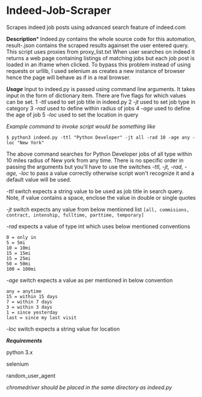 # Indeed-Job-Scraper
Scrapes indeed job posts using advanced search feature of indeed.com

**Description***
Indeed.py contains the whole source code for this automation, result-.json contains the scraped results againset the user entered query. This script uses proxies from proxy_list.txt
When user searches on indeed it returns a web page containing listings of matching jobs but each job post is loaded in an iframe when clicked. To bypass this problem instead of using requests or urllib, I used selenium as creates a new instance of browser hence the page will behave as if in a real browser.

***Usage***
Input to indeed.py is passed using command line arguments. It takes input in the form of dictionary item. There are five flags for which values can be set.
1 *-ttl* used to set job title in indeed.py
2 *-jt* used to set job type in category
3 *-rad* used to define within radius of jobs
4 *-age* used to define the age of job
5 *-loc* used to set the location in query

*Example command to invoke script would be something like*

```$ python3 indeed.py -ttl "Python Developer" -jt all -rad 10 -age any -loc "New York"```

The above command searches for Python Developer jobs of all type within 10 miles radius of New york from any time.
There is no specific order in passing the arguments but you'll have to use the switches *-ttl, -jt, -rad, -age, -loc* to pass a value correctly otherwise script won't recognize it and a default value will be used.

*-ttl* 
switch expects a string value to be used as job title in search query. Note, if value contains a space, enclose the value in double or single quotes

*-jt*
switch expects any value from below mentioned list
```[all, commisions, contract, intenship, fulltime, parttime, temporary]```

*-rad*
expects a value of type int which uses below mentioned conventions
```
0 = only in
5 = 5mi
10 = 10mi
15 = 15mi
15 = 25mi
50 = 50mi
100 = 100mi
```

*-age* 
switch expects a value as per mentioned in below convention
```
any = anytime
15 = within 15 days 
7 = within 7 days
3 = within 3 days
1 = since yesterday
last = since my last visit
```

*-loc*
switch expects a string value for location


***Requirements***

python 3.x

selenium

random_user_agent


*chromedriver should be placed in the same directory as indeed.py*
